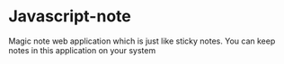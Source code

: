 # Javascript-note
Magic note web application which is just like sticky notes.
You can keep notes in this application on your system
